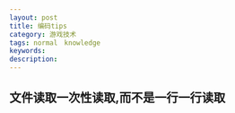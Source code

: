 ```yaml
---
layout: post
title: 编码tips
category: 游戏技术
tags: normal　knowledge
keywords: 
description: 
---
```


## 文件读取一次性读取,而不是一行一行读取
